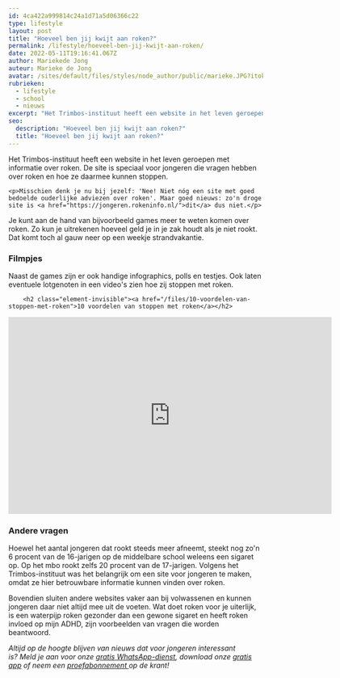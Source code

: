 ```yaml
---
id: 4ca422a999814c24a1d71a5d06366c22
type: lifestyle
layout: post
title: "Hoeveel ben jij kwijt aan roken?"
permalink: /lifestyle/hoeveel-ben-jij-kwijt-aan-roken/
date: 2022-05-11T19:16:41.067Z
author: Mariekede Jong
auteur: Marieke de Jong
avatar: /sites/default/files/styles/node_author/public/marieke.JPG?itok=raZWlJQq
rubrieken:
  - lifestyle
  - school
  - nieuws
excerpt: "Het Trimbos-instituut heeft een website in het leven geroepen met informatie over roken. De site is speciaal voor jongeren die vragen hebben over roken en hoe ze daarmee kunnen stoppen.  "
seo:
  description: "Hoeveel ben jij kwijt aan roken?"
  title: "Hoeveel ben jij kwijt aan roken?"
---
```

Het Trimbos-instituut heeft een website in het leven geroepen met informatie over roken. De site is speciaal voor jongeren die vragen hebben over roken en hoe ze daarmee kunnen stoppen.  

    <p>Misschien denk je nu bij jezelf: 'Nee! Niet nóg een site met goed bedoelde ouderlijke adviezen over roken'. Maar goed nieuws: zo'n droge site is <a href="https://jongeren.rokeninfo.nl/">dit</a> dus niet.</p>
<p>Je kunt aan de hand van bijvoorbeeld games meer te weten komen over roken. Zo kun je uitrekenen hoeveel geld je in je zak houdt als je niet rookt. Dat komt toch al gauw neer op een weekje strandvakantie.</p>
<h3>Filmpjes</h3>
<p>Naast de games zijn er ook handige infographics, polls en testjes. Ook laten eventuele lotgenoten in een video's zien hoe zij stoppen met roken.</p>
<p><div class="media media-element-container media-default"><div id="file-416179" class="file file-video file-video-youtube">

        <h2 class="element-invisible"><a href="/files/10-voordelen-van-stoppen-met-roken">10 voordelen van stoppen met roken</a></h2>
    
  
  <div class="content">
    <div class="media-youtube-video file media-element file-default media-youtube-1">
  <iframe class="media-youtube-player" width="640" height="390" title="10 voordelen van stoppen met roken" src="https://www.youtube.com/embed/S2IYVBDZIIY?wmode=opaque&controls=" name="10 voordelen van stoppen met roken" frameborder="0" allowfullscreen="">Video van 10 voordelen van stoppen met roken</iframe>
</div>
  </div>

  
</div>
</div>
<h3>Andere vragen</h3>
<p>Hoewel het aantal jongeren dat rookt steeds meer afneemt, steekt nog zo'n 6 procent van de 16-jarigen op de middelbare school weleens een sigaret op. Op het mbo rookt zelfs 20 procent van de 17-jarigen. Volgens het Trimbos-instituut was het belangrijk om een site voor jongeren te maken, omdat ze hier betrouwbare informatie kunnen vinden over roken.</p>
<p>Bovendien sluiten andere websites vaker aan bij volwassenen en kunnen jongeren daar niet altijd mee uit de voeten. Wat doet roken voor je uiterlijk, is een waterpijp roken gezonder dan een gewone sigaret en heeft roken invloed op mijn ADHD, zijn voorbeelden van vragen die worden beantwoord.</p>
<p><em>Altijd op de hoogte blijven van nieuws dat voor jongeren interessant is? Meld je aan voor onze </em><a href="/whatsapp"><em>gratis WhatsApp-dienst</em></a><em>, download onze </em><a href="/app"><em>gratis app</em></a><em> of neem een </em><a href="https://abonneren.sevendays.nl/abonneren/abonnementen/ae/artikel"><em>proefabonnement </em></a><em>op de krant!</em></p>  
